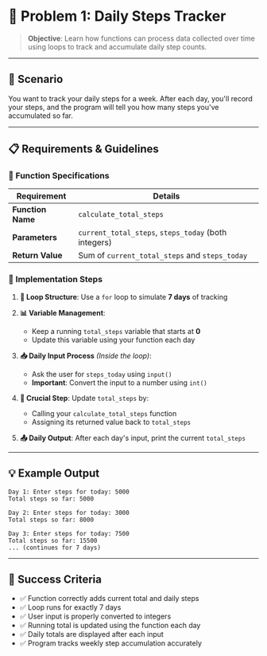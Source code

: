 # 👟 Problem 1: Daily Steps Tracker

> **Objective**: Learn how functions can process data collected over time using loops to track and accumulate daily step counts.

---

## 🎯 Scenario

You want to track your daily steps for a week. After each day, you'll record your steps, and the program will tell you how many steps you've accumulated so far.

---

## 📋 Requirements & Guidelines

### 🔧 Function Specifications

| Requirement | Details |
|------------|---------|
| **Function Name** | `calculate_total_steps` |
| **Parameters** | `current_total_steps`, `steps_today` (both integers) |
| **Return Value** | Sum of `current_total_steps` and `steps_today` |

### 📝 Implementation Steps

1. **🔄 Loop Structure**: Use a `for` loop to simulate **7 days** of tracking

2. **📊 Variable Management**:
   - Keep a running `total_steps` variable that starts at **0**
   - Update this variable using your function each day

3. **📥 Daily Input Process** *(Inside the loop)*:
   - Ask the user for `steps_today` using `input()`
   - **Important**: Convert the input to a number using `int()`

4. **🔄 Crucial Step**: Update `total_steps` by:
   - Calling your `calculate_total_steps` function
   - Assigning its returned value back to `total_steps`

5. **📤 Daily Output**: After each day's input, print the current `total_steps`

---

## 💡 Example Output

```text
Day 1: Enter steps for today: 5000
Total steps so far: 5000

Day 2: Enter steps for today: 3000
Total steps so far: 8000

Day 3: Enter steps for today: 7500
Total steps so far: 15500
... (continues for 7 days)
```

---

## 🎯 Success Criteria

- ✅ Function correctly adds current total and daily steps
- ✅ Loop runs for exactly 7 days
- ✅ User input is properly converted to integers
- ✅ Running total is updated using the function each day
- ✅ Daily totals are displayed after each input
- ✅ Program tracks weekly step accumulation accurately
